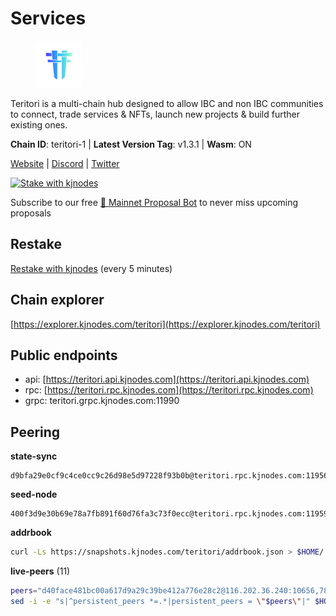 # Services

<figure><img src="https://raw.githubusercontent.com/kj89/cosmos-images/main/logos/teritori.png" alt=""><figcaption></figcaption></figure>

Teritori is a multi-chain hub designed to allow IBC and non IBC communities  to connect, trade services & NFTs, launch new projects & build further existing ones.

**Chain ID**: teritori-1 | **Latest Version Tag**: v1.3.1 | **Wasm**: ON

[Website](https://teritori.com) | [Discord](https://discord.gg/teritori) | [Twitter](https://twitter.com/TeritoriNetwork)

[![Stake with kjnodes](https://i.ibb.co/cr44Q8j/button-stake-with-kjnodes.png)](https://restake.app/teritori/torivaloper184ln03hkpt75uhrrr26f66kvcqvf4yn4nc2xjm)

Subscribe to our free [🤖 Mainnet Proposal Bot](https://t.me/kjnodes_proposal_bot) to never miss upcoming proposals

## Restake

[Restake with kjnodes](https://restake.app/teritori/torivaloper184ln03hkpt75uhrrr26f66kvcqvf4yn4nc2xjm) (every 5 minutes)
## Chain explorer
[https://explorer.kjnodes.com/teritori](https://explorer.kjnodes.com/teritori)

## Public endpoints

* api: [https://teritori.api.kjnodes.com](https://teritori.api.kjnodes.com)
* rpc: [https://teritori.rpc.kjnodes.com](https://teritori.rpc.kjnodes.com)
* grpc: teritori.grpc.kjnodes.com:11990

## Peering

**state-sync**

```text
d9bfa29e0cf9c4ce0cc9c26d98e5d97228f93b0b@teritori.rpc.kjnodes.com:11956
```

**seed-node**

```text
400f3d9e30b69e78a7fb891f60d76fa3c73f0ecc@teritori.rpc.kjnodes.com:11959
```

**addrbook**
```bash
curl -Ls https://snapshots.kjnodes.com/teritori/addrbook.json > $HOME/.teritorid/config/addrbook.json
```

**live-peers** (11)
```bash
peers="d40face481bc00a617d9a29c39be412a776e28c2@116.202.36.240:10656,78815c81331c114cd508dae3a012f0d3e5e2b966@185.119.118.117:3000,593b8319d1d4b1958e7daba8c3bbb56795cb59ba@146.59.81.92:51656,ab03f6d2d469e0be5b7fd5cb7388c7feffc1deac@15.235.114.194:10656,d2247f7b919f0781c90ee61958d7044665a22d38@169.155.44.201:26656,8bc43ca5dc51b7f71063df48d9f95de5da76353b@51.89.98.102:54256,3594b73f909a9c4b87cfe6a361ef8b2b51124dd5@65.109.69.59:15956,1e84e9446d48112655f9ce4a1f9b1db19abda6f3@174.83.6.129:26656,2b4f46e601fb4ede2a0c98976337e3afdaa50dac@65.108.238.102:15956,106490318e51355bc6d72e7941a0080f8b8256b9@185.16.39.14:26656,d9bfa29e0cf9c4ce0cc9c26d98e5d97228f93b0b@65.109.88.38:11956"
sed -i -e "s|^persistent_peers *=.*|persistent_peers = \"$peers\"|" $HOME/.teritorid/config/config.toml
```
